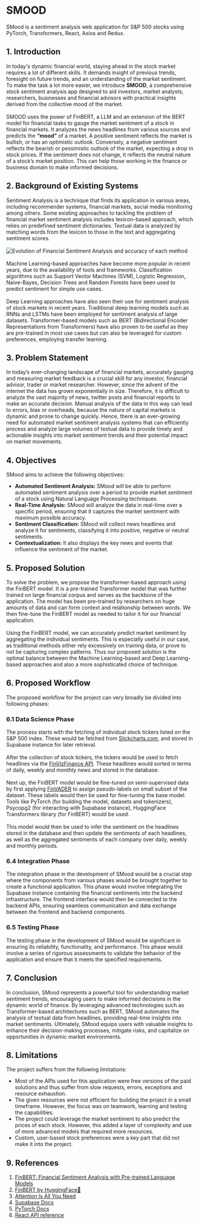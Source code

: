 # SMOOD
SMood is a sentiment analysis web application for S&P 500 stocks using PyTorch, Transformers, React, Axios and Redux.
## 1. Introduction
In today's dynamic financial world, staying ahead in the stock market requires a lot of different skills. It demands insight of previous trends, foresight on future trends, and an understanding of the market sentiment. To make the task a lot more easier, we introduce **SMOOD**, a comprehensive stock sentiment analysis app designed to aid investors, market analysts, researchers, businesses and financial advisors with practical insights derived from the collective mood of the market.
<br>
<br>
SMOOD uses the power of FinBERT, a LLM and an extension of the BERT model for financial tasks to gauge the market sentiment of a stock in financial markets. It analyzes the news headlines from various sources and predicts the **“mood”** of a market. A positive sentiment reflects the market is bullish, or has an optimistic outlook. Conversely, a negative sentiment reflects the bearish or pessimistic outlook of the market, expecting a drop in stock prices. If the sentiment does not change, it reflects the neutral nature of a stock’s market position. This can help those working in the finance or business domain to make informed decisions.
<br>
## 2. Background of Existing Systems
Sentiment Analysis is a technique that finds its application in various areas, including recommender systems, financial markets, social media monitoring among others. 
Some existing approaches to tackling the problem of financial market sentiment analysis includes lexicon-based approach, which relies on predefined sentiment dictionaries. Textual data is analyzed by matching words from the lexicon to those in the text and aggregating sentiment scores.
<br>
<br>
![Evolution of Financial Sentiment Analysis and accuracy of each method](https://miro.medium.com/v2/resize:fit:1400/1*qfZQKnUmFDxTrlUJQApKWg.png)
<br>
<br>
Machine Learning-based approaches have become more popular in recent years, due to the availability of tools and frameworks. Classification algorithms such as Support Vector Machines (SVM), Logistic Regression, Naive-Bayes, Decision Trees and Random Forests have been used to predict sentiment for simple use cases.
<br>
<br>
Deep Learning approaches have also seen their use for sentiment analysis of stock markets in recent years. Traditional deep learning models such as RNNs and LSTMs have been employed for sentiment analysis of large datasets. Transformer-based models such as BERT (Bidirectional Encoder Representations from Transformers) have also proven to be useful as they are pre-trained in most use cases but can also be leveraged for custom preferences, employing transfer learning.

## 3. Problem Statement
In today’s ever-changing landscape of financial markets, accurately gauging and measuring market feedback is a crucial skill for any investor, financial advisor, trader or market researcher. However, since the advent of the internet the data has grown exponentially in size. Therefore, it is difficult to analyze the vast majority of news, twitter posts and financial reports to make an accurate decision. Manual analysis of the data in this way can lead to errors, bias or overheads, because the nature of capital markets is dynamic and prone to change quickly. Hence, there is an ever-growing need for automated market sentiment analysis systems that can efficiently process and analyze large volumes of textual data to provide timely and actionable insights into market sentiment trends and their potential impact on market movements. 
<br>
## 4. Objectives
SMood aims to achieve the following objectives:
-	**Automated Sentiment Analysis:** SMood will be able to perform automated sentiment analysis over a period to provide market sentiment of a stock using Natural Language Processing techniques.
- **Real-Time Analysis:** SMood will analyze the data in real-time over a specific period, ensuring that it captures the market sentiment with maximum possible accuracy.
-	**Sentiment Classification:** SMood will collect news headlines and analyze it for sentiments, classifying it into positive, negative or neutral sentiments.
-	**Contextualization:** It also displays the key news and events that influence the sentiment of the market.
## 5. Proposed Solution
To solve the problem, we propose the transformer-based approach using the FinBERT model. It is a pre-trained Transformer model that was further trained on large financial corpus and serves as the backbone of the application. The model has been pre-trained by researchers on huge amounts of data and can form context and relationship between words. We then fine-tune the FinBERT model as needed to tailor it for our financial application.
<br>
<br>
Using the FinBERT model, we can accurately predict market sentiment by aggregating the individual sentiments. This is especially useful in our case, as traditional methods either rely excessively on training data, or prove to not be capturing complex patterns. Thus our proposed solution is the optimal balance between the Machine Learning-based and Deep Learning-based approaches and also a more sophisticated choice of technique.
## 6. Proposed Workflow
The proposed workflow for the project can very broadly be divided into following phases:
### 6.1 Data Science Phase
The process starts with the fetching of individual stock tickers listed on the S&P 500 index. These would be fetched from [Slickcharts.com](https://www.slickcharts.com/), and stored in Supabase instance for later retrieval. 
<br>
<br>
After the collection of stock tickers, the tickers would be used to fetch headlines via the [FinVizFinance API](https://pypi.org/project/finvizfinance/). These headlines would sorted in terms of daily, weekly and monthly news and stored in the database. 
<br>
<br>
Next up, the FinBERT model would be fine-tuned on semi-supervised data by first applying [FinVADER](https://github.com/PetrKorab/FinVADER) to assign pseudo-labels on small subset of the dataset. These labels would then be used for fine-tuning the base model. Tools like PyTorch (for building the model, datasets and tokenizers), Psycopg2 (for interacting with Supabase instance), HuggingFace Transformers library (for FinBERT) would be used.
<br>
<br>
This model would then be used to infer the sentiment on the headlines stored in the database and then update the sentiments of each headlines, as well as the aggregated sentiments of each company over daily, weekly and monthly periods.
### 6.4 Integration Phase
The integration phase in the development of SMood would be a crucial step where the components from various phases would be brought together to create a functional application. This phase would involve integrating the Supabase instance containing the financial sentiments into the backend infrastructure. The frontend interface would then be connected to the backend APIs, ensuring seamless communication and data exchange between the frontend and backend components. 
### 6.5 Testing Phase
The testing phase in the development of SMood would be significant in ensuring its reliability, functionality, and performance. This phase would involve a series of rigorous assessments to validate the behavior of the application and ensure that it meets the specified requirements. 
## 7.	Conclusion
In conclusion, SMood represents a powerful tool for understanding market sentiment trends, encouraging users to make informed decisions in the dynamic world of finance. By leveraging advanced technologies such as Transformer-based architectures such as BERT, SMood automates the analysis of textual data from headlines, providing real-time insights into market sentiments.  Ultimately, SMood equips users with valuable insights to enhance their decision-making processes, mitigate risks, and capitalize on opportunities in dynamic market environments.
## 8. Limitations
The project suffers from the following limitations:
<br>
- Most of the APIs used for this application were free versions of the paid solutions and thus suffer from slow requests, errors, exceptions and resource exhaustion.
- The given resources were not efficient for building the project in a small timeframe. However, the focus was on teamwork, learning and testing the capabilities.
- The project could leverage the market sentiment to also predict the prices of each stock. However, this added a layer of complexity and use of more advanced models that required more resources.
- Custom, user-based stock preferences were a key part that did not make it into the project.
## 9. References
1. [FinBERT: Financial Sentiment Analysis with Pre-trained Language Models](https://arxiv.org/abs/1908.10063)
2. [FinBERT by HuggingFace🤗](https://huggingface.co/ProsusAI/finbert)
3. [Attention Is All You Need](https://arxiv.org/abs/1706.03762)
4. [Supabase Docs](https://supabase.com/docs)
5. [PyTorch Docs](https://pytorch.org/docs/stable/index.html)
6. [React API reference](https://legacy.reactjs.org/docs/react-api.html)
